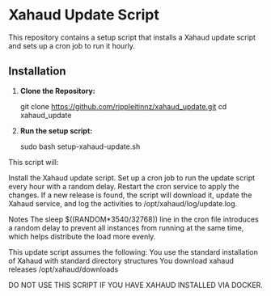 # Xahaud Update Script

This repository contains a setup script that installs a Xahaud update script and sets up a cron job to run it hourly.

## Installation

1. **Clone the Repository:**

    git clone https://github.com/rippleitinnz/xahaud_update.git
    cd xahaud_update

2. **Run the setup script:**

   sudo bash setup-xahaud-update.sh

This script will:

Install the Xahaud update script.
Set up a cron job to run the update script every hour with a random delay.
Restart the cron service to apply the changes.
If a new release is found, the script will download it, update the Xahaud service, and log the activities to /opt/xahaud/log/update.log.

Notes
The sleep \$((RANDOM*3540/32768)) line in the cron file introduces a random delay to prevent all instances from running at the same time, which helps distribute the load more evenly.

This update script assumes the following:
You use the standard installation of Xahaud with standard directory structures
You download xahaud releases /opt/xahaud/downloads

DO NOT USE THIS SCRIPT IF YOU HAVE XAHAUD INSTALLED VIA DOCKER.




